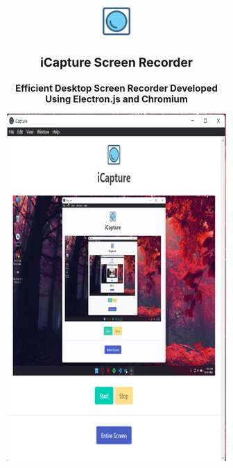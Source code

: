# <p align="center"> <img src="src/img/logo.svg" width="64px" height="64px" />  </p>
# <p align="center"> iCapture Screen Recorder  </p>
## <p align="center"> Efficient Desktop Screen Recorder Developed Using Electron.js and Chromium </p>

<p align="center"> <img src="src/img/iCapture.png" width="800" height="800"/> </p>

